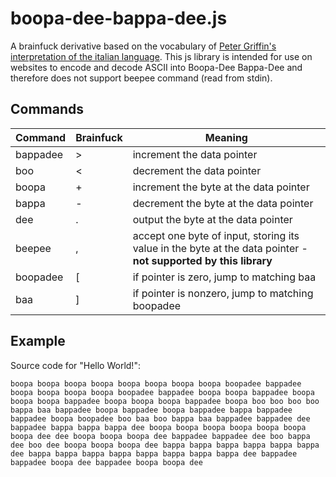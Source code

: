 # boopa-dee-bappa-dee.js

A brainfuck derivative based on the vocabulary of [Peter Griffin's interpretation of the italian language](https://youtu.be/aS38wY1Fm34).
This js library is intended for use on websites to encode and decode ASCII into Boopa-Dee Bappa-Dee and therefore does not support beepee command (read from stdin).

## Commands
Command | Brainfuck | Meaning
--- | --- | ---
bappadee | \> | increment the data pointer
boo | \< | decrement the data pointer
boopa | \+ | increment the byte at the data pointer
bappa | \- | decrement the byte at the data pointer
dee | \. | output the byte at the data pointer
beepee | \, | accept one byte of input, storing its value in the byte at the data pointer - **not supported by this library**
boopadee | \[ | if pointer is zero, jump to matching baa
baa | \] | if pointer is nonzero, jump to matching boopadee

## Example
Source code for "Hello World!":
```
boopa boopa boopa boopa boopa boopa boopa boopa boopadee bappadee boopa boopa boopa boopa boopadee bappadee boopa boopa bappadee boopa boopa boopa bappadee boopa boopa boopa bappadee boopa boo boo boo boo bappa baa bappadee boopa bappadee boopa bappadee bappa bappadee bappadee boopa boopadee boo baa boo bappa baa bappadee bappadee dee bappadee bappa bappa bappa dee boopa boopa boopa boopa boopa boopa boopa dee dee boopa boopa boopa dee bappadee bappadee dee boo bappa dee boo dee boopa boopa boopa dee bappa bappa bappa bappa bappa bappa dee bappa bappa bappa bappa bappa bappa bappa bappa dee bappadee bappadee boopa dee bappadee boopa boopa dee
```
